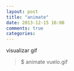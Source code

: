 ```yaml
---
layout: post
title: "animate"
date: 2013-12-15 16:08
comments: true
categories: 
---
```

visualizar gif

>$ animate vuelo.gif

